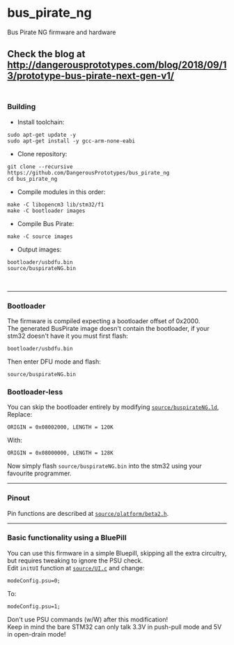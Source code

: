# bus_pirate_ng
Bus Pirate NG firmware and hardware

Check the blog at http://dangerousprototypes.com/blog/2018/09/13/prototype-bus-pirate-next-gen-v1/<br><br>
---
### Building
- Install toolchain:
```
sudo apt-get update -y
sudo apt-get install -y gcc-arm-none-eabi
```
- Clone repository:
```
git clone --recursive https://github.com/DangerousPrototypes/bus_pirate_ng
cd bus_pirate_ng
```
- Compile modules in this order:
```
make -C libopencm3 lib/stm32/f1
make -C bootloader images
```
- Compile Bus Pirate:
```
make -C source images
```
- Output images:
```
bootloader/usbdfu.bin
source/buspirateNG.bin
```
<br>

---
### Bootloader
The firmware is compiled expecting a bootloader offset of 0x2000.<br>
The generated BusPirate image doesn't contain the bootloader, if your stm32 doesn't have it you must first flash:
```
bootloader/usbdfu.bin
```
Then enter DFU mode and flash:
```
source/buspirateNG.bin
```
### Bootloader-less
You can skip the bootloader entirely by modifying [`source/buspirateNG.ld`](source/buspirateNG.ld#L23),<br>
Replace:
```
ORIGIN = 0x08002000, LENGTH = 120K
```
With:
```
ORIGIN = 0x08000000, LENGTH = 128K
```
Now simply flash ```source/buspirateNG.bin``` into the stm32 using your favourite programmer.<br>

---
### Pinout
Pin functions are described at [`source/platform/beta2.h`](source/platform/beta2.h).
<br>

---
### Basic functionality using a BluePill
You can use this firmware in a simple Bluepill, skipping all the extra circuitry, but requires tweaking to ignore the PSU check.<br>
Edit ```initUI``` function at [`source/UI.c`](source/UI.c#L167) and change:
```
modeConfig.psu=0;
```
To:
```
modeConfig.psu=1;
```
Don't use PSU commands (w/W) after this modification!<br>
Keep in mind the bare STM32 can only talk 3.3V in push-pull mode and 5V in open-drain mode!<br>
